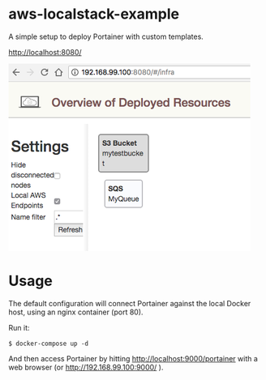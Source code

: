 # aws-localstack-example

A simple setup to deploy Portainer with custom templates.

[http://localhost:8080/](http://localhost:8080/) 

![localstack admin](https://github.com/djangofan/aws-localstack-example/raw/master/admin_localstack.png "Localstack Admin")

# Usage

The default configuration will connect Portainer against the local Docker host, using an nginx container (port 80).

Run it:

```
$ docker-compose up -d
```

And then access Portainer by hitting [http://localhost:9000/portainer](http://localhost/portainer) with a web browser (or http://192.168.99.100:9000/ ).
